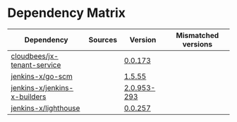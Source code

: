 # Dependency Matrix

Dependency | Sources | Version | Mismatched versions
---------- | ------- | ------- | -------------------
[cloudbees/jx-tenant-service](https://github.com/cloudbees/jx-tenant-service) |  | [0.0.173](https://github.com/cloudbees/jx-tenant-service/releases/tag/v0.0.173) | 
[jenkins-x/go-scm](https://github.com/jenkins-x/go-scm) |  | [1.5.55]() | 
[jenkins-x/jenkins-x-builders](https://github.com/jenkins-x/jenkins-x-builders) |  | [2.0.953-293]() | 
[jenkins-x/lighthouse](https://github.com/jenkins-x/lighthouse) |  | [0.0.257]() | 
